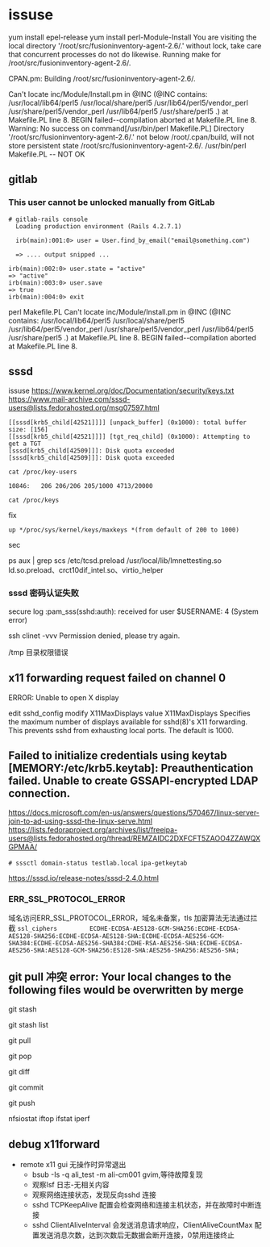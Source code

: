 # issuse

yum install epel-release
yum install perl-Module-Install
You are visiting the local directory
  '/root/src/fusioninventory-agent-2.6/.'
  without lock, take care that concurrent processes do not do likewise.
Running make for /root/src/fusioninventory-agent-2.6/.

  CPAN.pm: Building /root/src/fusioninventory-agent-2.6/.

Can't locate inc/Module/Install.pm in @INC (@INC contains: /usr/local/lib64/perl5 /usr/local/share/perl5 /usr/lib64/perl5/vendor_perl /usr/share/perl5/vendor_perl /usr/lib64/perl5 /usr/share/perl5 .) at Makefile.PL line 8.
BEGIN failed--compilation aborted at Makefile.PL line 8.
Warning: No success on command[/usr/bin/perl Makefile.PL]
Directory '/root/src/fusioninventory-agent-2.6/.' not below /root/.cpan/build, will not store persistent state
  /root/src/fusioninventory-agent-2.6/.
  /usr/bin/perl Makefile.PL -- NOT OK

## gitlab

### This user cannot be unlocked manually from GitLab

```
# gitlab-rails console
  Loading production environment (Rails 4.2.7.1)

  irb(main):001:0> user = User.find_by_email("email@something.com")

  => .... output snipped ...

irb(main):002:0> user.state = "active"
=> "active"
irb(main):003:0> user.save
=> true
irb(main):004:0> exit
```



perl Makefile.PL 
Can't locate inc/Module/Install.pm in @INC (@INC contains: /usr/local/lib64/perl5 /usr/local/share/perl5 /usr/lib64/perl5/vendor_perl /usr/share/perl5/vendor_perl /usr/lib64/perl5 /usr/share/perl5 .) at Makefile.PL line 8.
BEGIN failed--compilation aborted at Makefile.PL line 8.



## sssd

issuse
https://www.kernel.org/doc/Documentation/security/keys.txt
https://www.mail-archive.com/sssd-users@lists.fedorahosted.org/msg07597.html
```text
[[sssd[krb5_child[42521]]]] [unpack_buffer] (0x1000): total buffer size: [156]
[[sssd[krb5_child[42521]]]] [tgt_req_child] (0x1000): Attempting to get a TGT
[sssd[krb5_child[42509]]]: Disk quota exceeded
[sssd[krb5_child[42509]]]: Disk quota exceeded
```


`cat /proc/key-users`
```
10846:   206 206/206 205/1000 4713/20000
```

`cat /proc/keys`

fix

```text
up */proc/sys/kernel/keys/maxkeys *(from default of 200 to 1000) 
```


sec

ps aux | grep scs
/etc/tcsd.preload 
/usr/local/lib/lmnettesting.so
ld.so.preload、crct10dif_intel.so、virtio_helper

### sssd 密码认证失败
secure log :pam_sss(sshd:auth): received for user $USERNAME: 4 (System error)

ssh clinet -vvv
Permission denied, please try again.

/tmp 目录权限错误

## x11 forwarding request failed on channel 0
ERROR: Unable to open X display

edit sshd_config modify X11MaxDisplays value
X11MaxDisplays
       Specifies the maximum number of displays available for sshd(8)'s X11 forwarding.  This prevents sshd from exhausting local ports.  The
       default is 1000.



## Failed to initialize credentials using keytab [MEMORY:/etc/krb5.keytab]: Preauthentication failed. Unable to create GSSAPI-encrypted LDAP connection.
https://docs.microsoft.com/en-us/answers/questions/570467/linux-server-join-to-ad-using-sssd-the-linux-serve.html
https://lists.fedoraproject.org/archives/list/freeipa-users@lists.fedorahosted.org/thread/REMZAIDC2DXFCFT5ZAOO4ZZAWQXGPMAA/

`# sssctl domain-status testlab.local`
`ipa-getkeytab`


https://sssd.io/release-notes/sssd-2.4.0.html



### ERR_SSL_PROTOCOL_ERROR
域名访问ERR_SSL_PROTOCOL_ERROR，域名未备案，tls 加密算法无法通过拦截
`ssl_ciphers         ECDHE-ECDSA-AES128-GCM-SHA256:ECDHE-ECDSA-AES128-SHA256:ECDHE-ECDSA-AES128-SHA:ECDHE-ECDSA-AES256-GCM-SHA384:ECDHE-ECDSA-AES256-SHA384:CDHE-RSA-AES256-SHA:ECDHE-ECDSA-AES256-SHA:AES128-GCM-SHA256:ES128-SHA:AES256-SHA256:AES256-SHA;`


## git pull 冲突 error: Your local changes to the following files would be overwritten by merge

git stash 

git stash list

git pull

git pop

git diff

git commit 

git push





nfsiostat
iftop
ifstat
iperf






## debug x11forward
- remote x11 gui 无操作时异常退出
    - bsub -Is -q ali_test -m ali-cm001 gvim,等待故障复现
    - 观察lsf 日志-无相关内容
    - 观察网络连接状态，发现反向sshd 连接
    - sshd TCPKeepAlive 配置会检查网络和连接主机状态，并在故障时中断连接
    - sshd ClientAliveInterval 会发送消息请求响应，ClientAliveCountMax 配置发送消息次数，达到次数后无数据会断开连接，0禁用连接终止